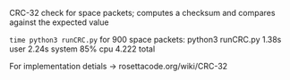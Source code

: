 CRC-32 check for space packets; computes a checksum and compares against the expected value

```time python3 runCRC.py``` for 900 space packets: python3 runCRC.py  1.38s user 2.24s system 85% cpu 4.222 total

For implementation detials -> rosettacode.org/wiki/CRC-32
